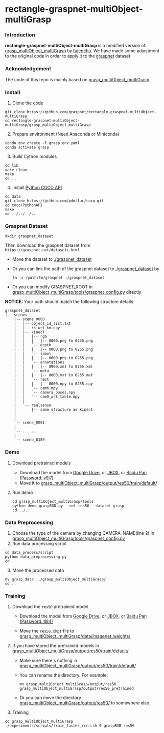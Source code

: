 # rectangle-graspnet-multiObject-multiGrasp

### Introduction
**rectangle-graspnet-multiObject-multiGrasp** is a modified version of [grasp_multiObject_multiGrasp](https://github.com/ivalab/grasp_multiObject_multiGrasp) by [fujenchu](https://github.com/fujenchu). We have made some adjustment to the original code in order to apply it to the [graspnet](https://github.com/Fang-Haoshu/graspnetAPI) dataset.

###  Acknowledgement

The code of this repo is mainly based on [grasp_multiObject_multiGrasp](https://github.com/ivalab/grasp_multiObject_multiGrasp).

### Install

1. Clone the code
```
git clone https://github.com/graspnet/rectangle-graspnet-multiObject-multiGrasp
cd rectangle-graspnet-multiObject-multiGrasp/grasp_multiObject_multiGrasp
```

2. Prepare environment (Need Anaconda or Miniconda)
```
conda env create -f grasp_env.yaml
conda activate grasp
```

3. Build Cython modules
```
cd lib
make clean
make
cd ..
```

4. Install [Python COCO API](https://github.com/cocodataset/cocoapi)
```
cd data
git clone https://github.com/pdollar/coco.git
cd coco/PythonAPI
make
cd ../../../..
```

### Graspnet Dataset

```
mkdir graspnet_dataset
```

Then download the graspnet dataset from `https://graspnet.net/datasets.html`

- Move the dataset to [./graspnet_dataset](./graspnet_dataset)

- Or you can link the path of the graspnet dataset to [./graspnet_dataset](./graspnet_dataset) by

  ```
  ln -s /path/to/graspnet ./graspnet_dataset
  ```

- Or you can modify GRASPNET_ROOT in [grasp_multiObject_multiGrasp/tools/graspnet_config.py](grasp_multiObject_multiGrasp/tools/graspnet_config.py) directly

**NOTICE:** Your path should match the following structure details

```
graspnet_dataset
|-- scenes
    |-- scene_0000
    |   |-- object_id_list.txt
    |   |-- rs_wrt_kn.npy
    |   |-- kinect
    |   |   |-- rgb
    |   |   |   |-- 0000.png to 0255.png
    |   |   `-- depth
    |   |   |   |-- 0000.png to 0255.png
    |   |   `-- label
    |   |   |   |-- 0000.png to 0255.png
    |   |   `-- annotations
    |   |   |   |-- 0000.xml to 0255.xml
    |   |   `-- meta
    |   |   |   |-- 0000.mat to 0255.mat
    |   |   `-- rect
    |   |   |   |-- 0000.npy to 0255.npy
    |   |   `-- camK.npy
    |   |   `-- camera_poses.npy
    |   |   `-- cam0_wrt_table.npy
    |   |
    |   `-- realsense
    |       |-- same structure as kinect
    |
    |
    `-- scene_0001
    |
    `-- ... ...
    |
    `-- scene_0189
```



### Demo

1. Download pretrained models

   - Download the model from [Google Drive](https://drive.google.com/file/d/1QrjLDKr8eHgN0rM48YpWXY-sN89zJNim/view?usp=sharing), or [JBOX](https://jbox.sjtu.edu.cn/l/J5z6gE), or [Baidu Pan (Password: v9j7)](https://pan.baidu.com/s/19Vp8DWbpFdDQfeICVwRTew)
   - Move it to [grasp_multiObject_multiGrasp/output/res50/train/default/](grasp_multiObject_multiGrasp/output/res50/train/default/)

2. Run demo

   ```
   cd grasp_multiObject_multiGrasp/tools
   python demo_graspRGD.py --net res50 --dataset grasp
   cd ../..
   ```

### Data Preprocessing

1. Choose the type of the camera by changing CAMERA_NAME(line 2) in [grasp_multiObject_multiGrasp/tools/graspnet_config.py](grasp_multiObject_multiGrasp/tools/graspnet_config.py)
2. Run data processing script
```
cd data_process/script
python data_preprocessing.py
cd ..
```

3. Move the processed data

```
mv grasp_data ../grasp_multiObject_multiGrasp/
cd ..
```

### Training

1. Download the `res50` pretrained model

   - Download the model from [Google Drive](https://drive.google.com/file/d/1srBA9KQZJnuI59kZUZ7lGWWN6bcTzVNC/view?usp=sharing), or [JBOX](https://jbox.sjtu.edu.cn/l/Vooj01), or [Baidu Pan (Password: tl84)](https://pan.baidu.com/s/1PhGBwKVd5o0Q9qNIy8AI4Q)

   - Move the `res50.ckpt` file to [grasp_multiObject_multiGrasp/data/imagenet_weights/](grasp_multiObject_multiGrasp/data/imagenet_weights/)

2. If you have stored the pretrained models in [grasp_multiObject_multiGrasp/output/res50/train/default/](grasp_multiObject_multiGrasp/output/res50/train/default/)

   - Make sure there's nothing in [grasp_multiObject_multiGrasp/output/res50/train/default/](grasp_multiObject_multiGrasp/output/res50/train/default/)

   - You can rename the directory. For example:

     ```
     mv grasp_multiObject_multiGrasp/output/res50 grasp_multiObject_multiGrasp/output/res50_pretrained
     ```

   - Or you can move the directory [grasp_multiObject_multiGrasp/output/res50/](grasp_multiObject_multiGrasp/output/res50/) to somewhere else

3. Training
```
cd grasp_multiObject_multiGrasp
./experiments/scripts/train_faster_rcnn.sh 0 graspRGB res50
```